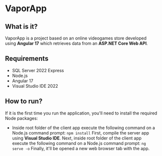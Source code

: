 # VaporApp
## What is it?
VaporApp is a project based on an online videogames store developed using **Angular 17** which retrieves data from an **ASP.NET Core Web API**.
## Requirements
* SQL Server 2022 Express
* Node.js
* Angular 17
* Visual Studio IDE 2022
## How to run?
If it is the first time you run the application, you'll need to install the required Node packages:
* Inside root folder of the client app execute the following command on a Node.js command prompt: ```npm install```
First, compile the server app using **Visual Studio IDE**.
Next, inside root folder of the client app execute the following command on a Node.js command prompt: ```ng serve -o```
Finally, it'll be opened a new web browser tab with the app.

